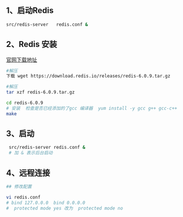 ## 1、启动Redis

```bash
src/redis-server   redis.conf &
```

## 2、Redis 安装

[官网下载地址](https://redis.io/download)

```bash
#解压
下载 wget https://download.redis.io/releases/redis-6.0.9.tar.gz

#解压
tar xzf redis-6.0.9.tar.gz

cd redis-6.0.9
# 安装  检查是否已经添加的了gcc 编译器  yum install -y gcc g++ gcc-c++  
make
```

## 3、启动

```bash
 src/redis-server redis.conf &
 # 加 & 表示后台启动
```

## 4、远程连接

```bash
## 修改配置

vi redis.conf
# bind 127.0.0.0  bind 0.0.0.0
#  protected mode yes 改为  protected mode no
```

